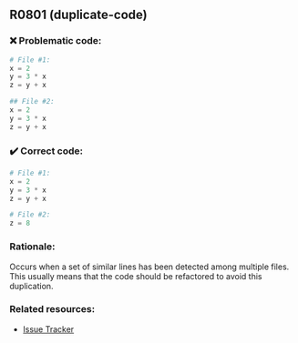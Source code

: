 ## R0801 (duplicate-code)

### :x: Problematic code:

```python
# File #1:
x = 2
y = 3 * x
z = y + x

## File #2:
x = 2
y = 3 * x
z = y + x
```

### :heavy_check_mark: Correct code:

```python
# File #1:
x = 2
y = 3 * x
z = y + x

# File #2:
z = 8
```

### Rationale:

Occurs when a set of similar lines has been detected among multiple files.
This usually means that the code should be refactored to avoid this
duplication.

### Related resources:

- [Issue Tracker](https://github.com/PyCQA/pylint/issues?q=is%3Aissue+%22duplicate-code%22+OR+%22R0801%22)
